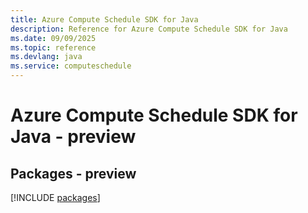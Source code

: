 ```yaml
---
title: Azure Compute Schedule SDK for Java
description: Reference for Azure Compute Schedule SDK for Java
ms.date: 09/09/2025
ms.topic: reference
ms.devlang: java
ms.service: computeschedule
---
```

# Azure Compute Schedule SDK for Java - preview
## Packages - preview
[!INCLUDE [packages](compute-schedule-index.md)]